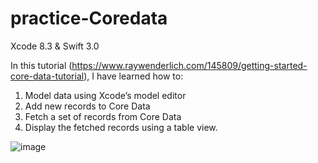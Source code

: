 # practice-Coredata
Xcode 8.3 &amp; Swift 3.0

In this tutorial (https://www.raywenderlich.com/145809/getting-started-core-data-tutorial), I have learned how to:

1. Model data using Xcode’s model editor
2. Add new records to Core Data
3. Fetch a set of records from Core Data
4. Display the fetched records using a table view.

![image](https://cloud.githubusercontent.com/assets/22356188/25828570/e408bfae-341e-11e7-87e1-c57a443c545c.png)
